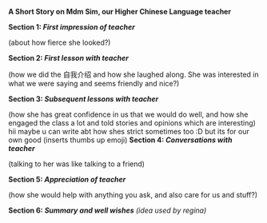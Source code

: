 **A Short Story on Mdm Sim, our Higher Chinese Language teacher**

**Section 1: _First impression of teacher_**

(about how fierce she looked?)

**Section 2: _First lesson with teacher_**

(how we did the 自我介绍 and how she laughed along. She was interested in what we were saying and seems friendly and nice?)

**Section 3: _Subsequent lessons with teacher_**

(how she has great confidence in us that we would do well, and how she engaged the class a lot and told stories and opinions which are interesting)
hii maybe u can write abt how shes strict sometimes too :D but its for our own good (inserts thumbs up emoji)
**Section 4: _Conversations with teacher_**

(talking to her was like talking to a friend)

**Section 5: _Appreciation of teacher_**

(how she would help with anything you ask, and also care for us and stuff?)

**Section 6: _Summary and well wishes_**
_(idea used by regina)_
